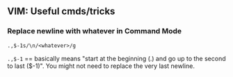 ## VIM: Useful cmds/tricks

### Replace newline with whatever in Command Mode

`.,$-1s/\n/<whatever>/g`

`.,$-1` == basically means "start at the beginning (.) and go up to the second to last ($-1)". You might not need to replace the very last newline.

